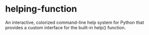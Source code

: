 # helping-function
An interactive, colorized command-line help system for Python that provides a custom interface for the built-in help() function.
